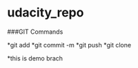 # udacity_repo

###GIT Commands

*git add
*git commit -m
*git push
*git clone

*this is demo brach


